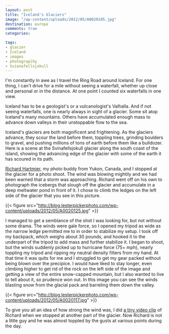 ```yaml
---
layout: post
title: "Iceland's Glaciers"
image: "/wp-content/uploads/2012/05/A0020105.jpg"
destination: europe
comments: true
categories:

tags:
- glacier
- Iceland
- images
- photograp[hy
- Svionafellsjokull
---
```

I'm constantly in awe as I travel the Ring Road around Iceland. For one thing, I can't drive for a mile without seeing a waterfall, whether up close and personal or in the distance. At one point I counted six waterfalls in one view.

Iceland has to be a geologist's or a vulcanologist's Valhalla. And if not seeing waterfalls, one is nearly always in sight of a glacier. Some sit atop Iceland's many mountains. Others have accumulated enough mass to advance down valleys in their unstoppable flow to the sea.

Iceland's glaciers are both magnificent and frightening. As the glaciers advance, they scour the land before them, toppling trees, grinding boulders to gravel, and pushing millions of tons of earth before them like a bulldozer. Here is a scene at the Svinafellsjokull glacier along the south coast of the island, showing the advancing edge of the glacier with some of the earth it has scoured in its path.

<a href="http://www.hartmier.com">Richard Hartmier</a>, my photo buddy from Yukon, Canada, and I stopped at the glacier for a photo shoot. The wind was blowing mightily and we had been warned that a storm was approaching. Richard went off on his own to photograph the icebergs that slough off the glacier and accumulate in a deep meltwater pond in front of it. I chose to climb the ledges on the left side of the glacier that you see in this picture.

{{< figure src="http://blog.lesterpickerphoto.com/wp-content/uploads/2012/05/A0020125.jpg" >}}

I managed to get a semblance of the shot I was looking for, but not without some drama. The winds were gale force, so I opened my tripod as wide as the narrow ledge permitted me to in order to stabilize my setup. I took off my backpack, which weighs about 30 pounds, and hooked it to the underpart of the tripod to add mass and further stabilize it. I began to shoot, but the winds suddenly picked up to hurricane force (75+ mph), nearly toppling my tripod and ripping my neutral density filters from my hand. At that time it was quits for me and I struggled to get my gear packed without being blown over the precipice. I would have liked to stay longer, even climbing higher to get rid of the rock on the left side of the image and getting a view of the entire snow-capped mountain, but I also wanted to live to tell about it, so prudence won out. In this image you can see the winds blasting snow from the glacial pack and barreling them down the valley.

{{< figure src="http://blog.lesterpickerphoto.com/wp-content/uploads/2012/05/A0020117.jpg" >}}

To give you all an idea of how strong the wind was, I did <a href="http://youtu.be/WQ8WKOsLjsA">a tiny video clip</a> of Richard when we stopped at another part of the glacier. Now Richard is not a little guy and he was almost toppled by the gusts at various points during the day.